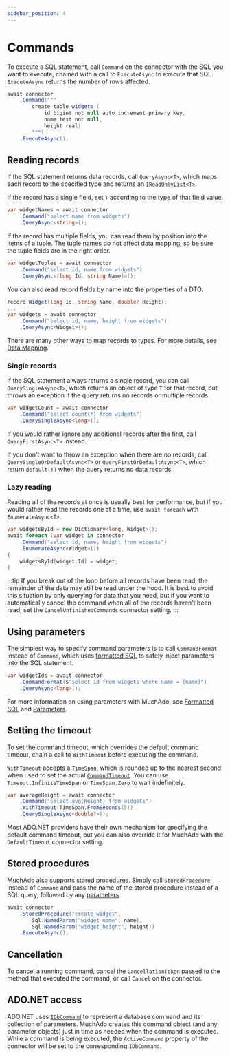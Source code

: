 ```yaml
---
sidebar_position: 4
---
```


# Commands

To execute a SQL statement, call `Command` on the connector with the SQL you want to execute, chained with a call to `ExecuteAsync` to execute that SQL. `ExecuteAsync` returns the number of rows affected.

```csharp
await connector
    .Command("""
        create table widgets (
            id bigint not null auto_increment primary key,
            name text not null,
            height real)
        """)
    .ExecuteAsync();
```

## Reading records

If the SQL statement returns data records, call `QueryAsync<T>`, which maps each record to the specified type and returns an [`IReadOnlyList<T>`](https://learn.microsoft.com/en-us/dotnet/api/system.collections.generic.ireadonlylist-1).

If the record has a single field, set `T` according to the type of that field value.

```csharp
var widgetNames = await connector
    .Command("select name from widgets")
    .QueryAsync<string>();
```

If the record has multiple fields, you can read them by position into the items of a tuple. The tuple names do not affect data mapping, so be sure the tuple fields are in the right order.

```csharp
var widgetTuples = await connector
    .Command("select id, name from widgets")
    .QueryAsync<(long Id, string Name)>();
```

You can also read record fields by name into the properties of a DTO.

```csharp
record Widget(long Id, string Name, double? Height);
...
var widgets = await connector
    .Command("select id, name, height from widgets")
    .QueryAsync<Widget>();
```

There are many other ways to map records to types. For more details, see [Data Mapping](./data-mapping.md).

### Single records

If the SQL statement always returns a single record, you can call `QuerySingleAsync<T>`, which returns an object of type `T` for that record, but throws an exception if the query returns no records or multiple records.

```csharp
var widgetCount = await connector
    .Command("select count(*) from widgets")
    .QuerySingleAsync<long>();
```

If you would rather ignore any additional records after the first, call `QueryFirstAsync<T>` instead.

If you don't want to throw an exception when there are no records, call `QuerySingleOrDefaultAsync<T>` or `QueryFirstOrDefaultAsync<T>`, which return `default(T)` when the query returns no data records.

### Lazy reading

Reading all of the records at once is usually best for performance, but if you would rather read the records one at a time, use `await foreach` with `EnumerateAsync<T>`.

```csharp
var widgetsById = new Dictionary<long, Widget>();
await foreach (var widget in connector
    .Command("select id, name, height from widgets")
    .EnumerateAsync<Widget>())
{
    widgetsById[widget.Id] = widget;
}
```

:::tip
If you break out of the loop before all records have been read, the remainder of the data may still be read under the hood. It is best to avoid this situation by only querying for data that you need, but if you want to automatically cancel the command when all of the records haven't been read, set the `CancelUnfinishedCommands` connector setting.
:::

## Using parameters

The simplest way to specify command parameters is to call `CommandFormat` instead of `Command`, which uses [formatted SQL](./formatted-sql.md) to safely inject parameters into the SQL statement.

```csharp
var widgetIds = await connector
    .CommandFormat($"select id from widgets where name = {name}")
    .QueryAsync<long>();
```

For more information on using parameters with MuchAdo, see [Formatted SQL](./formatted-sql.md) and [Parameters](./parameters.md).

## Setting the timeout

To set the command timeout, which overrides the default command timeout, chain a call to `WithTimeout` before executing the command.

`WithTimeout` accepts a [`TimeSpan`](https://learn.microsoft.com/en-us/dotnet/api/system.timespan), which is rounded up to the nearest second when used to set the actual [`CommandTimeout`](https://learn.microsoft.com/en-us/dotnet/api/system.data.idbcommand.commandtimeout). You can use `Timeout.InfiniteTimeSpan` or `TimeSpan.Zero` to wait indefinitely.

```csharp
var averageHeight = await connector
    .Command("select avg(height) from widgets")
    .WithTimeout(TimeSpan.FromSeconds(5))
    .QuerySingleAsync<double?>();
```

Most ADO.NET providers have their own mechanism for specifying the default command timeout, but you can also override it for MuchAdo with the `DefaultTimeout` connector setting.

## Stored procedures

MuchAdo also supports stored procedures. Simply call `StoredProcedure` instead of `Command` and pass the name of the stored procedure instead of a SQL query, followed by any [parameters](./parameters.md).

```csharp
await connector
    .StoredProcedure("create_widget",
        Sql.NamedParam("widget_name", name),
        Sql.NamedParam("widget_height", height))
    .ExecuteAsync();
```

## Cancellation

To cancel a running command, cancel the `CancellationToken` passed to the method that executed the command, or call `Cancel` on the connector.

## ADO.NET access

ADO.NET uses [`IDbCommand`](https://learn.microsoft.com/en-us/dotnet/api/system.data.idbcommand) to represent a database command and its collection of parameters. MuchAdo creates this command object (and any parameter objects) just in time as needed when the command is executed. While a command is being executed, the `ActiveCommand` property of the connector will be set to the corresponding `IDbCommand`.
